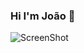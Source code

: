 ### Hi I'm João 👋 


![ScreenShot](https://raw.github.com/{jonnyteronni}/{jonnyteronni}/{Master}/{img/JS.jpg})
<!--
<img src="https://www.thecrazyprogrammer.com/wp-content/uploads/2017/11/Best-Python-Machine-Learning-Libraries-1.png" alt="wip banner">

![Screenshot](jonnyteronni/JS.jpg)
**jonnyteronni/jonnyteronni** is a ✨ _special_ ✨ repository because its `README.md` (this file) appears on your GitHub profile.

Here are some ideas to get you started:

- 🔭 I’m currently working on ...
- 🌱 I’m currently learning ...
- 👯 I’m looking to collaborate on ...
- 🤔 I’m looking for help with ...
- 💬 Ask me about ...
- 📫 How to reach me: ...
- 😄 Pronouns: ...
- ⚡ Fun fact: ...
-->
